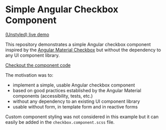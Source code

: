 # Simple Angular Checkbox Component

[(Unstyled) live demo](https://simple-angular-checkbox-component.netlify.com/)

This repository demonstrates a simple Angular checkbox component inspired by the [Angular Material Checkbox](https://github.com/angular/material2/tree/master/src/lib/checkbox) but without the dependency to any UI component library.

[Checkout the component code](https://github.com/Mokkapps/simple-angular-checkbox-component/tree/master/src/app/checkbox)

The motivation was to:

* implement a simple, usable Angular checkbox component
* based on good practices established by the Angular Material components (accessibility, tests, etc.)
* without any dependency to an existing UI component library
* usable without form, in template form and in reactive forms

Custom component styling was not considered in this example but it can easily be added in the `checkbox.component.scss` file.

